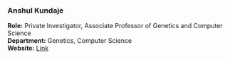 ### Anshul Kundaje

**Role:** Private Investigator, Associate Professor of Genetics and Computer Science  
**Department:** Genetics, Computer Science  
**Website:** [Link](https://profiles.stanford.edu/anshul-kundaje)
